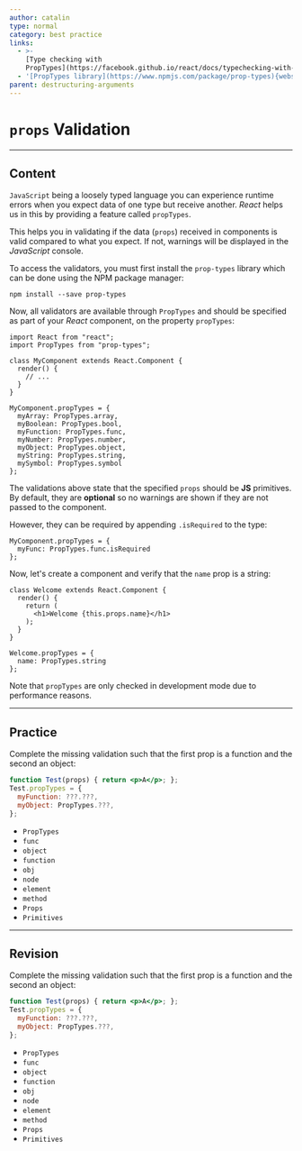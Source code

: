 ```yaml
---
author: catalin
type: normal
category: best practice
links:
  - >-
    [Type checking with
    PropTypes](https://facebook.github.io/react/docs/typechecking-with-proptypes.html#react.proptypes){website}
  - '[PropTypes library](https://www.npmjs.com/package/prop-types){website}'
parent: destructuring-arguments
---
```


# `props` Validation


---

## Content

`JavaScript` being a loosely typed language you can experience runtime errors when you expect data of one type but receive another. *React* helps us in this by providing a feature called `propTypes`.

This helps you in validating if the data (`props`) received in components is valid compared to what you expect. If not, warnings will be displayed in the *JavaScript* console.

To access the validators, you must first install the `prop-types` library which can be done using the NPM package manager:

```plain-text
npm install --save prop-types
```

Now, all validators are available through `PropTypes` and should be specified as part of your *React* component, on the property `propTypes`:

```plain-text
import React from "react";
import PropTypes from "prop-types";

class MyComponent extends React.Component {
  render() {
    // ...
  }
}

MyComponent.propTypes = {
  myArray: PropTypes.array,
  myBoolean: PropTypes.bool,
  myFunction: PropTypes.func,
  myNumber: PropTypes.number,
  myObject: PropTypes.object,
  myString: PropTypes.string,
  mySymbol: PropTypes.symbol
};
```

The validations above state that the specified `props` should be **JS** primitives. By default, they are **optional** so no warnings are shown if they are not passed to the component.

However, they can be required by appending `.isRequired` to the type:

```plain-text
MyComponent.propTypes = {
  myFunc: PropTypes.func.isRequired
};
```

Now, let's create a component and verify that the `name` prop is a string:

```plain-text
class Welcome extends React.Component {
  render() {
    return (
      <h1>Welcome {this.props.name}</h1>
    );
  }
}

Welcome.propTypes = {
  name: PropTypes.string
};
```

Note that `propTypes` are only checked in development mode due to performance reasons.


---

## Practice

Complete the missing validation such that the first prop is a function and the second an object:

```jsx
function Test(props) { return <p>A</p>; };
Test.propTypes = {
  myFunction: ???.???,
  myObject: PropTypes.???,
};
```

- `PropTypes`
- `func`
- `object`
- `function`
- `obj`
- `node`
- `element`
- `method`
- `Props`
- `Primitives`


---

## Revision

Complete the missing validation such that the first prop is a function and the second an object:

```jsx
function Test(props) { return <p>A</p>; };
Test.propTypes = {
  myFunction: ???.???,
  myObject: PropTypes.???,
};
```

- `PropTypes`
- `func`
- `object`
- `function`
- `obj`
- `node`
- `element`
- `method`
- `Props`
- `Primitives`
 
